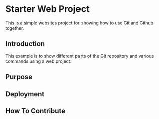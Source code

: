 # Starter Web Project

This is a simple websites project for showing how to use Git and Github together.

## Introduction

This example is to show different parts of the Git repository and various commands using a web project. 

## Purpose

## Deployment

## How To Contribute